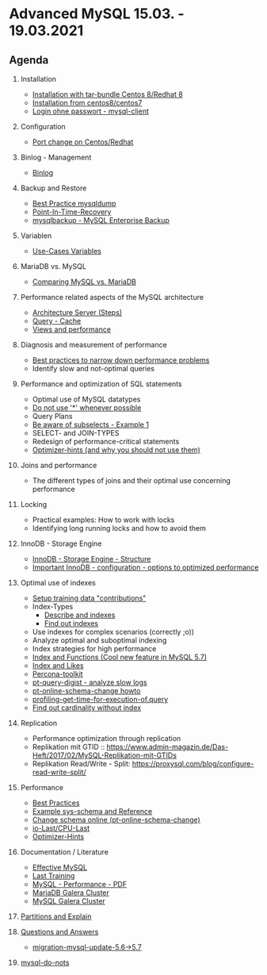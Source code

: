 # Advanced MySQL 15.03. - 19.03.2021 

## Agenda 

  1. Installation 
     * [Installation with tar-bundle Centos 8/Redhat 8](/installation/mysql8-tar-bundle.md)
     * [Installation from centos8/centos7](/installation/repo.md)
     * [Login ohne passwort - mysql-client](mysql-login.md) 

  1. Configuration 
     * [Port change on Centos/Redhat](port.md)

  1. Binlog - Management
     * [Binlog](binlog.md) 

  1. Backup and Restore 
     * [Best Practice mysqldump](mysqldump.md) 
     * [Point-In-Time-Recovery](pit.md) 
     * [mysqlbackup - MySQL Enterprise Backup](mysqlbackup.md)

  1. Variablen 
     * [Use-Cases Variables](variables.md) 

  1. MariaDB vs. MySQL 
     * [Comparing MySQL vs. MariaDB](mysql-vs-maridb.md) 

  1. Performance related aspects of the MySQL architecture  
  
     * [Architecture Server (Steps)](/performance/mysql-server-architecture.md)
     * [Query - Cache](/performance/query-cache.md)
     * [Views and performance](/performance/views.md) 
  
  1. Diagnosis and measurement of performance 
     * [Best practices to narrow down performance problems](performance/best-practice-analyze.md
)
     * Identify slow and not-optimal queries
     
  1. Performance and optimization of SQL statements 
     * Optimal use of MySQL datatypes 
     * [Do not use '*' whenever possible](/performance/select-no-star-please.md) 
     * Query Plans 
     * [Be aware of subselects - Example 1](/performance/subselects-1.md)
     * SELECT- and JOIN-TYPES 
     * Redesign of performance-critical statements 
     * [Optimizer-hints (and why you should not use them)](performance/optimizer-hints.md)
    
  1. Joins and performance
     * The different types of joins and their optimal use concerning performance 
     
  1. Locking 
     * Practical examples: How to work with locks 
     * Identifying long running locks and how to avoid them 
  
  1. InnoDB - Storage Engine 
     * [InnoDB - Storage Engine - Structure](/innodb/innodb-structure.md) 
     * [Important InnoDB - configuration - options to optimized performance](/innodb/innodb.md) 
    
  1. Optimal use of indexes
     * [Setup training data "contributions"](/indexes/setup-training-data-contributions.md)
     * Index-Types 
       * [Describe and indexes](/indexes/describe-table.md)
       * [Find out indexes](indexes/findout-indexes.md) 
     * Use indexes for complex scenarios (correctly ;o)) 
     * Analyze optimal and suboptimal indexing 
     * Index strategies for high performance 
     * [Index and Functions (Cool new feature in MySQL 5.7)](index-and-functions.md) 
     * [Index and Likes](/indexes/like-index-not-index.md)
     * [Percona-toolkit](/tools/percona-toolkit.md) 
     * [pt-query-digist - analyze slow logs](/tools/pt-query-digest.md) 
     * [pt-online-schema-change howto](/tools/pt-online-schema-change.md)
     * [profiling-get-time-for-execution-of.query](/indexes/profiling.md) 
     * [Find out cardinality without index](/indexes/cardinality.md)
     
  1. Replication 
     * Performance optimization through replication 
     * Replikation mit GTID :: https://www.admin-magazin.de/Das-Heft/2017/02/MySQL-Replikation-mit-GTIDs
     * Replikation Read/Write - Split: https://proxysql.com/blog/configure-read-write-split/
     
  1. Performance 
     * [Best Practices](/performance/best-practices.md)
     * [Example sys-schema and Reference](/tools/sys.md)
     * [Change schema online (pt-online-schema-change)](https://www.percona.com/doc/percona-toolkit/3.0/pt-online-schema-change.html)
     * [io-Last/CPU-Last](performance/last.md) 
     * [Optimizer-Hints](performance/optimizer-hints.md) 
     
     
  1. Documentation / Literature 
     * [Effective MySQL](https://www.amazon.com/Effective-MySQL-Optimizing-Statements-Oracle/dp/0071782796)
     * [Last Training](https://github.com/jmetzger/training-mysql-developers-basics)
     * [MySQL - Performance - PDF](http://schulung.t3isp.de/documents/pdfs/mysql/mysql-performance.pdf)
     * [MariaDB Galera Cluster](http://schulung.t3isp.de/documents/pdfs/mariadb/mariadb-galera-cluster.pdf)
     * [MySQL Galera Cluster](https://galeracluster.com/downloads/)
     
   1. [Partitions and Explain](partitions/partitions-explain.md)    
   
   1. [Questions and Answers](q-and-a.md)
      * [migration-mysql-update-5.6->5.7](migration-mysql.md)
    
   1. [mysql-do-nots](/performance/mysql-do-nots.md)
   
